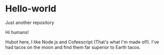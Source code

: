 # Hello-world
Just another repository

Hi humans!

Hubot here, I like Node.js and Cofeescript (That's what I'm made of!).
I've had tacos on the moon and find them far superior to Earth tacos.
